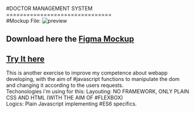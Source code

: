 #DOCTOR MANAGEMENT SYSTEM 
===============================</br>
#Mockup File: ![preview](https://github.com/tomorrowdevs-projects/mobile-app-ui/blob/main/Doctor-Consultation-App-Free-Figma-UI-Kit.jpeg "preview")

## Download here the [Figma Mockup](https://github.com/tomorrowdevs-projects/mobile-app-ui/blob/main/DoctorConsultationApp.fig)<br/>

## <a href="https://mobileapp-frenz.netlify.app">Try It here</a> ##

This is another exercise to improve my competence about webapp developing, with the aim of #javascript functions to manipulate the dom <br/>
and changing it according to the users requests.</br>
Techonologies i'm using for this:
Layouting: NO FRAMEWORK, ONLY PLAIN CSS AND HTML (WITH THE AIM OF #FLEXBOX)<br/>
Logics: Plain Javascript implementing #ES6 specifics.




